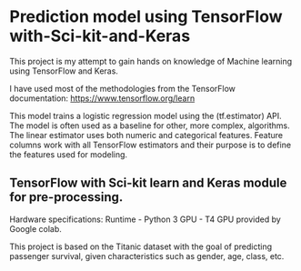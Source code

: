 # Prediction model using TensorFlow with-Sci-kit-and-Keras
This project is my attempt to gain hands on knowledge of Machine learning using TensorFlow and Keras.

I have used most of the methodologies from the TensorFlow documentation: 
https://www.tensorflow.org/learn

This model trains a logistic regression model using the (tf.estimator) API. The model is often used as a baseline for other, more complex, algorithms.
The linear estimator uses both numeric and categorical features. Feature columns work with all TensorFlow estimators and their purpose is to define the features used for modeling.

## TensorFlow with Sci-kit learn and Keras module for pre-processing.

Hardware specifications: 
Runtime - Python 3
GPU - T4 GPU provided by Google colab.

This project is based on the Titanic dataset with the goal of predicting passenger survival, given characteristics such as gender, age, class, etc.
